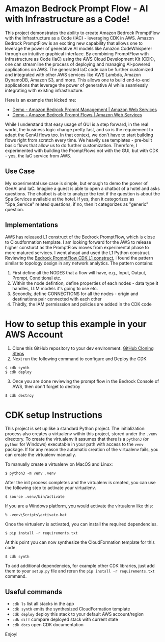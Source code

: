 # Amazon Bedrock Prompt Flow - AI with Infrastructure as a Code!
This project demonstrates the ability to create Amazon Bedrock PromptFlow with the Infrastructure as a Code (IAC) - leveraging CDK in AWS. Amazon Bedrock PromptFlow is an exciting new capability that allows one to leverage the power of generative AI models like Amazon CodeWhisperer through an intuitive graphical interface. By combining PromptFlow with Infrastructure as Code (IaC) using the AWS Cloud Development Kit (CDK), one can streamline the process of deploying and managing AI-powered applications on AWS. The generated IaC code can be further customized and integrated with other AWS services like AWS Lambda, Amazon DynamoDB, Amazon S3, and more. This allows one to build end-to-end applications that leverage the power of generative AI while seamlessly integrating with existing infrastructure.

Here is an example that kicked me:
* [Demo - Amazon Bedrock Prompt Management | Amazon Web Services](https://www.youtube.com/watch?v=CE_-zrMvcuk)
* [Demo - Amazon Bedrock Prompt Flows | Amazon Web Services](https://www.youtube.com/watch?v=_Bmk6peAHao)

While I understand that easy usage of GUI is a step forward, in the real world, the business logic change pretty fast, and so is the requirement to adapt the GenAI flows too. In that context, we don't have to start building flows right from scratch every time. We heavily use templates - pre-built basic flows that allow us to do further customization. Therefore, I experimented with building the PromptFlows not with the GUI, but with CDK - yes, the IaC service from AWS.

## Use Case
My experimental use case is simple, but enough to demo the power of GenAI and IaC. Imagine a guest is able to open a chatbot of a hotel and asks questions. The chatbot is able to analyze the text if the question is about the Spa Services available at the hotel. If yes, then it categorizes as "Spa_Service" related questions, if no, then it categorizes as "generic" question.

## Implementations
AWS has released L1 construct of the Bedrock PromptFlow, which is close to Cloudformation template. I am looking forward for the AWS to release higher consturct as the PromptFlow moves from experimental phase to more matured services. I went ahead and used the L1 Python construct. Reviewing the [Bedrock PromptFlow CDK L1 construct](https://docs.aws.amazon.com/cdk/api/v2/python/aws_cdk.aws_bedrock/CfnFlow.html), i found the pattern similar to topology design in any network analytics. The pattern contains:
1. First define all the NODES that a flow will have, e.g., Input, Output, Prompt, Conditional etc.
2. Within the node defintion, define properties of each nodes - data type it handles, LLM models it's going to use etc.
3. Secondly, define CONNECTIONS for all the nodes - origin and destinations pair connected with each other
4. Thirdly, the IAM permisssion and policies are added in the CDK code

# How to setup this example in your AWS Account
1. Clone this GitHub repository to your dev environment. [GitHub Cloning Steps](https://learn.microsoft.com/en-us/visualstudio/version-control/git-clone-repository?view=vs-2022)
2. Next run the following command to configure and Deploy the CDK
```
$ cdk synth
$ cdk deploy
```
3. Once you are done reviewing the prompt flow in the Bedrock Console of AWS, then don't forget to destroy
```
$ cdk destroy
```

# CDK setup Instructions
This project is set up like a standard Python project.  The initialization
process also creates a virtualenv within this project, stored under the `.venv`
directory.  To create the virtualenv it assumes that there is a `python3`
(or `python` for Windows) executable in your path with access to the `venv`
package. If for any reason the automatic creation of the virtualenv fails,
you can create the virtualenv manually.

To manually create a virtualenv on MacOS and Linux:

```
$ python3 -m venv .venv
```

After the init process completes and the virtualenv is created, you can use the following
step to activate your virtualenv.

```
$ source .venv/bin/activate
```

If you are a Windows platform, you would activate the virtualenv like this:

```
% .venv\Scripts\activate.bat
```

Once the virtualenv is activated, you can install the required dependencies.

```
$ pip install -r requirements.txt
```

At this point you can now synthesize the CloudFormation template for this code.

```
$ cdk synth
```

To add additional dependencies, for example other CDK libraries, just add
them to your `setup.py` file and rerun the `pip install -r requirements.txt`
command.

## Useful commands

 * `cdk ls`          list all stacks in the app
 * `cdk synth`       emits the synthesized CloudFormation template
 * `cdk deploy`      deploy this stack to your default AWS account/region
 * `cdk diff`        compare deployed stack with current state
 * `cdk docs`        open CDK documentation

Enjoy!
